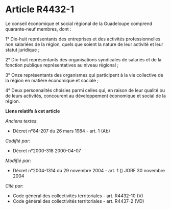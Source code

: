 # Article R4432-1

Le conseil économique et social régional de la Guadeloupe comprend quarante-neuf membres, dont :

1° Dix-huit représentants des entreprises et des activités professionnelles non salariées de la région, quels que soient la
nature de leur activité et leur statut juridique ;

2° Dix-huit représentants des organisations syndicales de salariés et de la fonction publique représentatives au niveau
régional ;

3° Onze représentants des organismes qui participent à la vie collective de la région en matière économique et sociale ;

4° Deux personnalités choisies parmi celles qui, en raison de leur qualité ou de leurs activités, concourent au développement
économique et social de la région.

**Liens relatifs à cet article**

_Anciens textes_:

  - Décret n°84-207 du 26 mars 1984 - art. 1 (Ab)

_Codifié par_:

  - Décret n°2000-318 2000-04-07

_Modifié par_:

  - Décret n°2004-1314 du 29 novembre 2004 - art. 1 () JORF 30 novembre 2004

_Cité par_:

  - Code général des collectivités territoriales - art. R4432-10 (V)
  - Code général des collectivités territoriales - art. R4437-2 (VD)
